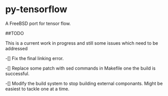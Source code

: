 # py-tensorflow
A FreeBSD port for tensor flow.


##TODO

This is a current work in progress and still some issues which need to be addressed

-[] Fix the final linking error.

-[] Replace some patch with sed commands in Makefile one the build is successful.

-[] Modify the build system to stop building external componants. Might be easiest to tackle one at a time.
